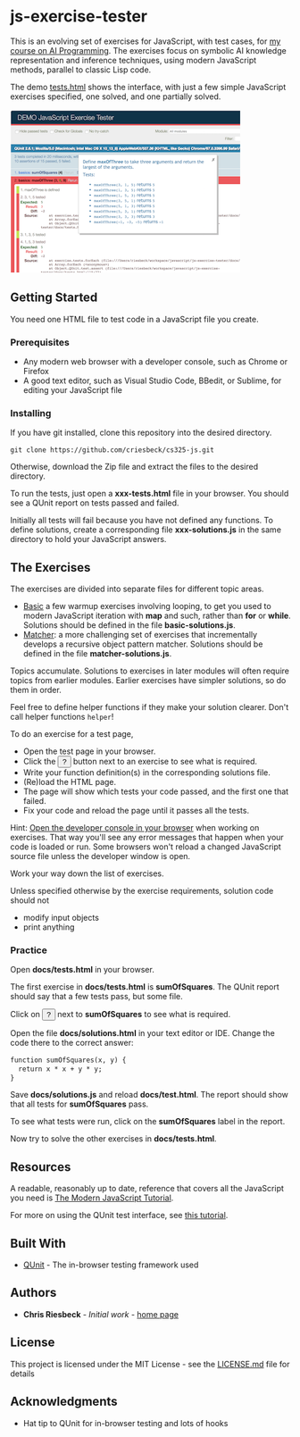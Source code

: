 # js-exercise-tester

This is an evolving set of exercises for JavaScript, with test cases, for 
[my course on AI Programming](http://www.cs.northwestern.edu/academics/courses/325/). 
The exercises focus on symbolic AI knowledge
representation and inference techniques, using
modern JavaScript methods, parallel to classic Lisp code.

The demo [tests.html](https://criesbeck.github.io/js-exercise-tester/tests.html)
shows the interface, with just a few simple JavaScript
exercises specified,  one solved, and one partially solved.

![Exercise Tester Screenshot](js-tester.png?raw=true)

## Getting Started

You need one HTML file to test code in a JavaScript file you create.

### Prerequisites

  * Any modern web browser with a developer console, such as Chrome or Firefox
  * A good text editor, such as Visual Studio Code, BBedit, or Sublime, for editing your JavaScript file

### Installing

If you have git installed, clone this repository into the desired directory.

```
git clone https://github.com/criesbeck/cs325-js.git
```

Otherwise, download the Zip file and extract the files to the desired directory.

To run the tests, just open a **xxx-tests.html** file in your browser. You should see
a QUnit report on tests passed and failed.

Initially all tests will fail because you have not defined any functions. To define
solutions, create a corresponding file **xxx-solutions.js** in the same
directory to hold your JavaScript answers.

## The Exercises

The exercises are divided into separate files for different topic areas. 

* [Basic](https://github.com/criesbeck/cs325-js/blob/master/basic-tests.html) a few 
warmup exercises involving looping, to get you used to modern JavaScript iteration
with **map** and such, rather than **for** or **while**.
Solutions should be defined in the file **basic-solutions.js**.
* [Matcher](https://github.com/criesbeck/cs325-js/blob/master/matcher-tests.html): a more
challenging set of exercises that incrementally develops a recursive object pattern matcher.
Solutions should be defined in the file **matcher-solutions.js**.

Topics accumulate. Solutions to exercises in later modules will often require topics from earlier modules. Earlier exercises have simpler solutions, so do them in order.

Feel free to define helper functions if they make your solution clearer. Don't call helper functions ``helper``!

To do an exercise for a test page,
* Open the test page in your browser.
* Click the <button>?</button> button next to an exercise to see what is required. 
* Write your function definition(s) in the corresponding solutions file. 
* (Re)load the HTML page. 
* The page will show which tests your code passed, and the first one that failed.
* Fix your code and reload the page until it passes all the tests.

Hint: [Open the developer console in your browser](https://developer.mozilla.org/en-US/docs/Learn/Common_questions/What_are_browser_developer_tools#How_to_open_the_devtools_in_your_browser) when working on exercises. That way you'll see any error messages that happen when your code is loaded or run. Some browsers won't reload a changed JavaScript source file unless the developer window is open.

Work your way down the list of exercises.

Unless specified otherwise by the exercise requirements, solution code should not
* modify input objects
* print anything

### Practice

Open **docs/tests.html** in your browser.

The first exercise in **docs/tests.html** is **sumOfSquares**. The QUnit report should say that
a few tests pass, but some file.

Click on <button>?</button>  next to **sumOfSquares** to see what is required.

Open the file **docs/solutions.html** in your text editor or IDE. Change the code there
to the correct answer:

```
function sumOfSquares(x, y) {
  return x * x + y * y;
}
```

Save **docs/solutions.js** and reload **docs/test.html**. The report should show that all tests for **sumOfSquares** pass. 

To see what tests were run, click on the **sumOfSquares** label in the report.

Now try to solve the other exercises in **docs/tests.html**.

## Resources

A readable, reasonably up to date, reference that covers all the JavaScript you need is [The Modern JavaScript Tutorial](https://javascript.info/). 

For more on using the QUnit test interface, see [this tutorial](https://code.tutsplus.com/tutorials/how-to-test-your-javascript-code-with-qunit--net-9077).

## Built With

* [QUnit](https://qunitjs.com/) - The in-browser testing framework used

## Authors

* **Chris Riesbeck** - *Initial work* - [home page](http://www.cs.northwestern.edu/~riesbeck/)


## License

This project is licensed under the MIT License - see the [LICENSE.md](LICENSE.md) file for details

## Acknowledgments

* Hat tip to QUnit for in-browser testing and lots of hooks
